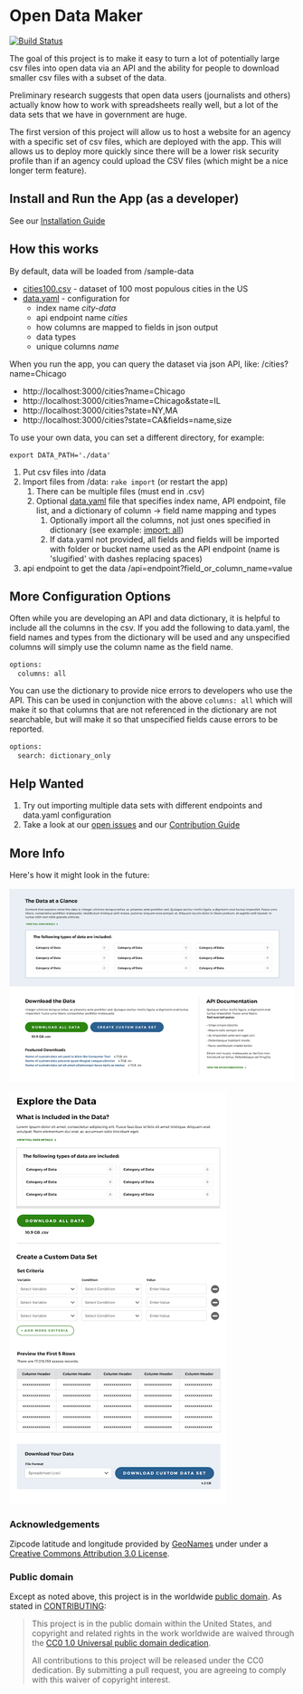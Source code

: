 # Open Data Maker
[![Build Status](https://travis-ci.org/18F/open-data-maker.svg?branch=master)](https://travis-ci.org/18F/open-data-maker)

The goal of this project is to make it easy to turn a lot of potentially large
csv files into open data via an API and the ability for people to download
smaller csv files with a subset of the data.

Preliminary research suggests that open data users (journalists and others)
actually know how to work with spreadsheets really well, but a lot of the
data sets that we have in government are huge.

The first version of this project will allow us to host a website for an
agency with a specific set of csv files, which are deployed with the app.
This will allows us to deploy more quickly since there will be a lower risk
security profile than if an agency could upload the CSV files (which might
be a nice longer term feature).


## Install and Run the App (as a developer)

See our [Installation Guide](INSTALL.md)

## How this works

By default, data will be loaded from /sample-data

* [cities100.csv](sample-data/cities100.csv) - dataset of 100 most populous cities in the US
* [data.yaml](sample-data/data.yaml) - configuration for
  * index name *city-data*
  * api endpoint name *cities*
  * how columns are mapped to fields in json output
  * data types
  * unique columns *name*  

When you run the app, you can query the dataset via json API, like: /cities?name=Chicago

* http://localhost:3000/cities?name=Chicago
* http://localhost:3000/cities?name=Chicago&state=IL
* http://localhost:3000/cities?state=NY,MA
* http://localhost:3000/cities?state=CA&fields=name,size

To use your own data, you can set a different directory, for example:

```
export DATA_PATH='./data'
```

1. Put csv files into /data
1. Import files from /data: ```rake import``` (or restart the app)
   1. There can be multiple files (must end in .csv)
   1. Optional [data.yaml](sample-data/data.yaml) file that specifies  index name, API endpoint, file list, and a dictionary of column -> field name mapping and types
        1. Optionally import all the columns, not just ones specified in dictionary (see example: [import: all](spec/fixtures/import_with_options/data.yaml))
        1. If data.yaml not provided, all fields and fields will be imported with folder or bucket name used as the API endpoint (name is 'slugified' with dashes replacing spaces)
1. api endpoint to get the data /api=endpoint?field_or_column_name=value

## More Configuration Options

Often while you are developing an API and data dictionary,
it is helpful to include all the columns in the csv.  If you add the following to
data.yaml, the field names and types from the dictionary will be used and any
unspecified columns will simply use the column name as the field name.

```
options:
  columns: all
```

You can use the dictionary to provide nice errors to developers who use the API.
This can be used in conjunction with the above ```columns: all``` which will
make it so that columns that are not referenced in the dictionary are not
searchable, but will make it so that unspecified fields cause errors to be
reported.

```
options:
  search: dictionary_only
```


## Help Wanted

1. Try out importing multiple data sets with different endpoints and data.yaml configuration
2. Take a look at our [open issues](https://github.com/18F/open-data-maker/issues) and our [Contribution Guide](CONTRIBUTING.md)

## More Info

Here's how it might look in the future:

![overview of data types, prompt to download data, create a custom data set, or look at API docs](/doc/data-overview.png)


![Download all the data or make choices to create a csv with a subset](/doc/csv-download.png)

### Acknowledgements
Zipcode latitude and longitude provided by [GeoNames](http://www.geonames.org/) under under a [Creative Commons Attribution 3.0 License](http://creativecommons.org/licenses/by/3.0/).

### Public domain

Except as noted above, this project is in the worldwide [public domain](LICENSE.md). As stated in [CONTRIBUTING](CONTRIBUTING.md):

> This project is in the public domain within the United States, and copyright and related rights in the work worldwide are waived through the [CC0 1.0 Universal public domain dedication](https://creativecommons.org/publicdomain/zero/1.0/).
>
> All contributions to this project will be released under the CC0 dedication. By submitting a pull request, you are agreeing to comply with this waiver of copyright interest.
